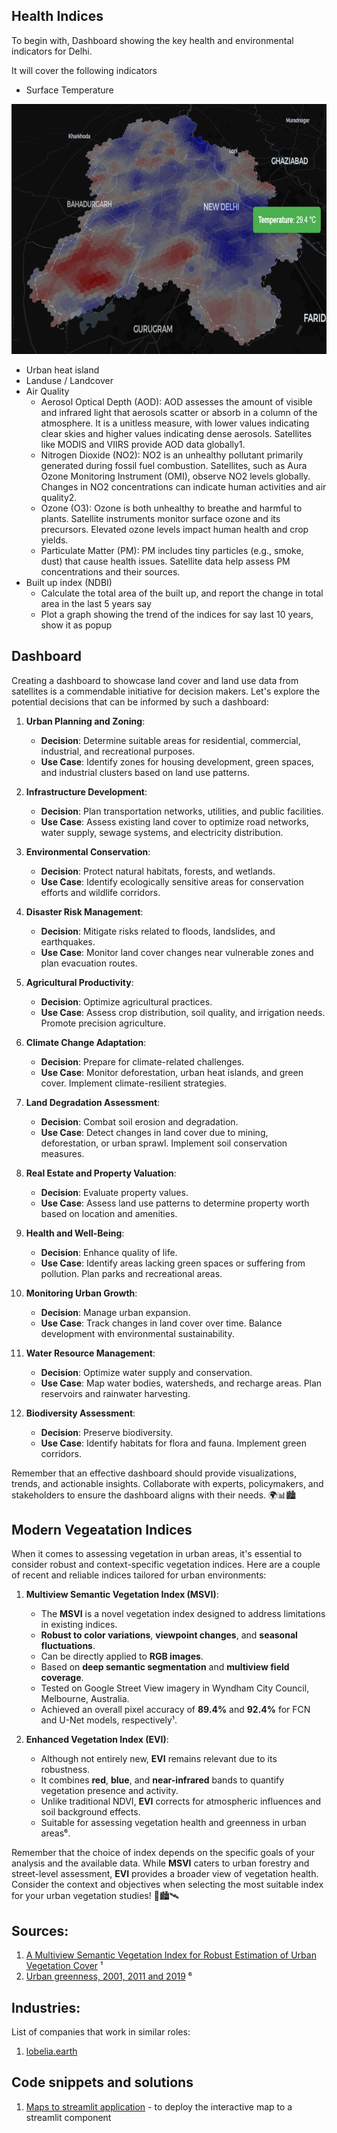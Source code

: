 ## Health Indices
To begin with, Dashboard showing the key health and environmental indicators for Delhi. 

It will cover the following indicators
  - Surface Temperature

<img src="Delhi Surface Temperature.PNG" height=400/>

  - Urban heat island
  - Landuse / Landcover
  - Air Quality
      - Aerosol Optical Depth (AOD):
          AOD assesses the amount of visible and infrared light that aerosols scatter or absorb in a column of the atmosphere.
          It is a unitless measure, with lower values indicating clear skies and higher values indicating dense aerosols.
          Satellites like MODIS and VIIRS provide AOD data globally1.
      - Nitrogen Dioxide (NO2):
          NO2 is an unhealthy pollutant primarily generated during fossil fuel combustion.
          Satellites, such as Aura Ozone Monitoring Instrument (OMI), observe NO2 levels globally.
          Changes in NO2 concentrations can indicate human activities and air quality2.
      - Ozone (O3):
        Ozone is both unhealthy to breathe and harmful to plants.
        Satellite instruments monitor surface ozone and its precursors.
        Elevated ozone levels impact human health and crop yields.
      - Particulate Matter (PM):
        PM includes tiny particles (e.g., smoke, dust) that cause health issues.
        Satellite data help assess PM concentrations and their sources.
  - Built up index (NDBI)
      - Calculate the total area of the built up, and report the change in total area in the last 5 years say
      - Plot a graph showing the trend of the indices for say last 10 years, show it as popup
## Dashboard

Creating a dashboard to showcase land cover and land use data from satellites is a commendable initiative for decision makers. Let's explore the potential decisions that can be informed by such a dashboard:

1. **Urban Planning and Zoning**:
   - **Decision**: Determine suitable areas for residential, commercial, industrial, and recreational purposes.
   - **Use Case**: Identify zones for housing development, green spaces, and industrial clusters based on land use patterns.

2. **Infrastructure Development**:
   - **Decision**: Plan transportation networks, utilities, and public facilities.
   - **Use Case**: Assess existing land cover to optimize road networks, water supply, sewage systems, and electricity distribution.

3. **Environmental Conservation**:
   - **Decision**: Protect natural habitats, forests, and wetlands.
   - **Use Case**: Identify ecologically sensitive areas for conservation efforts and wildlife corridors.

4. **Disaster Risk Management**:
   - **Decision**: Mitigate risks related to floods, landslides, and earthquakes.
   - **Use Case**: Monitor land cover changes near vulnerable zones and plan evacuation routes.

5. **Agricultural Productivity**:
   - **Decision**: Optimize agricultural practices.
   - **Use Case**: Assess crop distribution, soil quality, and irrigation needs. Promote precision agriculture.

6. **Climate Change Adaptation**:
   - **Decision**: Prepare for climate-related challenges.
   - **Use Case**: Monitor deforestation, urban heat islands, and green cover. Implement climate-resilient strategies.

7. **Land Degradation Assessment**:
   - **Decision**: Combat soil erosion and degradation.
   - **Use Case**: Detect changes in land cover due to mining, deforestation, or urban sprawl. Implement soil conservation measures.

8. **Real Estate and Property Valuation**:
   - **Decision**: Evaluate property values.
   - **Use Case**: Assess land use patterns to determine property worth based on location and amenities.

9. **Health and Well-Being**:
   - **Decision**: Enhance quality of life.
   - **Use Case**: Identify areas lacking green spaces or suffering from pollution. Plan parks and recreational areas.

10. **Monitoring Urban Growth**:
    - **Decision**: Manage urban expansion.
    - **Use Case**: Track changes in land cover over time. Balance development with environmental sustainability.

11. **Water Resource Management**:
    - **Decision**: Optimize water supply and conservation.
    - **Use Case**: Map water bodies, watersheds, and recharge areas. Plan reservoirs and rainwater harvesting.

12. **Biodiversity Assessment**:
    - **Decision**: Preserve biodiversity.
    - **Use Case**: Identify habitats for flora and fauna. Implement green corridors.

Remember that an effective dashboard should provide visualizations, trends, and actionable insights. Collaborate with experts, policymakers, and stakeholders to ensure the dashboard aligns with their needs. 🌍📊🏙️
## Modern Vegeatation Indices

When it comes to assessing vegetation in urban areas, it's essential to consider robust and context-specific vegetation indices. Here are a couple of recent and reliable indices tailored for urban environments:

1. **Multiview Semantic Vegetation Index (MSVI)**:
   - The **MSVI** is a novel vegetation index designed to address limitations in existing indices.
   - **Robust to color variations**, **viewpoint changes**, and **seasonal fluctuations**.
   - Can be directly applied to **RGB images**.
   - Based on **deep semantic segmentation** and **multiview field coverage**.
   - Tested on Google Street View imagery in Wyndham City Council, Melbourne, Australia.
   - Achieved an overall pixel accuracy of **89.4%** and **92.4%** for FCN and U-Net models, respectively¹.

2. **Enhanced Vegetation Index (EVI)**:
   - Although not entirely new, **EVI** remains relevant due to its robustness.
   - It combines **red**, **blue**, and **near-infrared** bands to quantify vegetation presence and activity.
   - Unlike traditional NDVI, **EVI** corrects for atmospheric influences and soil background effects.
   - Suitable for assessing vegetation health and greenness in urban areas⁶.

Remember that the choice of index depends on the specific goals of your analysis and the available data. While **MSVI** caters to urban forestry and street-level assessment, **EVI** provides a broader view of vegetation health. Consider the context and objectives when selecting the most suitable index for your urban vegetation studies! 🌿🏙️🛰️

## Sources:
1. [A Multiview Semantic Vegetation Index for Robust Estimation of Urban Vegetation Cover](https://www.mdpi.com/2072-4292/14/1/228) ¹
2. [Urban greenness, 2001, 2011 and 2019](https://www150.statcan.gc.ca/n1/pub/16-002-x/2021001/article/00002-eng.htm) ⁶

## Industries:

List of companies that work in similar roles:
1. [lobelia.earth](https://www.lobelia.earth/)

## Code snippets and solutions
1. [Maps to streamlit application](https://github.com/opengeos/leafmap/blob/2c25d6e84a9aea2d7f820d4e27093f31f58bbf56/leafmap/foliumap.py#L1875) - to deploy the interactive map to a streamlit component
